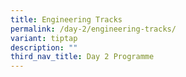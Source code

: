 ```yaml
---
title: Engineering Tracks
permalink: /day-2/engineering-tracks/
variant: tiptap
description: ""
third_nav_title: Day 2 Programme
---
```

